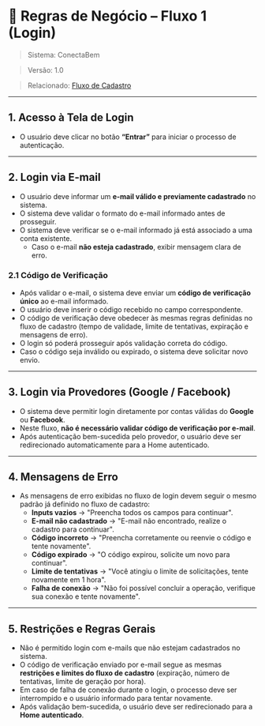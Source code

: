 # 📌 Regras de Negócio – Fluxo 1 (Login)

> Sistema: ConectaBem

> Versão: 1.0

> Relacionado: [Fluxo de Cadastro](https://github.com/developmentHC/QualityAssurance/blob/main/Documenta%C3%A7%C3%A3o%20geral%20do%20projeto/Regras%20de%20Neg%C3%B3cio/1.0%20Fluxo%20de%20Cadastro.md)

---

## 1. Acesso à Tela de Login

- O usuário deve clicar no botão **“Entrar”** para iniciar o processo de autenticação.

---

## 2. Login via E-mail
- O usuário deve informar um **e-mail válido e previamente cadastrado** no sistema.
- O sistema deve validar o formato do e-mail informado antes de prosseguir.
- O sistema deve verificar se o e-mail informado já está associado a uma conta existente.
  - Caso o e-mail **não esteja cadastrado**, exibir mensagem clara de erro.

### 2.1 Código de Verificação

- Após validar o e-mail, o sistema deve enviar um **código de verificação único** ao e-mail informado.
- O usuário deve inserir o código recebido no campo correspondente.
- O código de verificação deve obedecer às mesmas regras definidas no fluxo de cadastro (tempo de validade, limite de tentativas, expiração e mensagens de erro).
- O login só poderá prosseguir após validação correta do código.
- Caso o código seja inválido ou expirado, o sistema deve solicitar novo envio.

---

## 3. Login via Provedores (Google / Facebook)

- O sistema deve permitir login diretamente por contas válidas do **Google** ou **Facebook**.
- Neste fluxo, **não é necessário validar código de verificação por e-mail**.
- Após autenticação bem-sucedida pelo provedor, o usuário deve ser redirecionado automaticamente para a Home autenticado.

---

## 4. Mensagens de Erro

- As mensagens de erro exibidas no fluxo de login devem seguir o mesmo padrão já definido no fluxo de cadastro:
  - **Inputs vazios** → "Preencha todos os campos para continuar".
  - **E-mail não cadastrado** → "E-mail não encontrado, realize o cadastro para continuar".
  - **Código incorreto** → "Preencha corretamente ou reenvie o código e tente novamente".
  - **Código expirado** → "O código expirou, solicite um novo para continuar".
  - **Limite de tentativas** → "Você atingiu o limite de solicitações, tente novamente em 1 hora".
  - **Falha de conexão** → "Não foi possível concluir a operação, verifique sua conexão e tente novamente".

---

## 5. Restrições e Regras Gerais

- Não é permitido login com e-mails que não estejam cadastrados no sistema.
- O código de verificação enviado por e-mail segue as mesmas **restrições e limites do fluxo de cadastro** (expiração, número de tentativas, limite de geração por hora).
- Em caso de falha de conexão durante o login, o processo deve ser interrompido e o usuário informado para tentar novamente.
- Após validação bem-sucedida, o usuário deve ser redirecionado para a **Home autenticado**.
